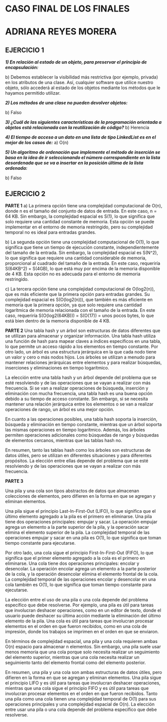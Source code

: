 # CASO FINAL DE LOS FINALES
# ADRIANA REYES MORERA

## EJERCICIO 1
***1) En relación al estado de un objeto, para preservar el principio de encapsulación:***

b) Debemos establecer la visibilidad más restrictiva (por ejemplo, privada) en los atributos
de una clase. Así, cualquier software que utilice nuestro objeto, sólo accederá al
estado de los objetos mediante los métodos que le hayamos permitido utilizar.

***2) Los métodos de una clase no pueden devolver objetos:***

b) Falso

***3) ¿Cuál de las siguientes características de la programación orientada a objetos está
relacionada con la reutilización de código?***
b) Herencia

***4) El tiempo de acceso a un dato en una lista de tipo LinkedList es en el mejor de los casos de:***
a) O(n)

***5) Un algoritmo de ordenación que implemente el método de inserción se basa en la idea de ir
seleccionando el número correspondiente en la lista desordenada que se va a insertar en la
posición última de la lista ordenada:***

b) Falso

## EJERCICIO 2
**PARTE 1**
a) La primera opción tiene una complejidad computacional de O(n), donde n es el tamaño del conjunto de datos de entrada. En este caso, n = 64 KB. Sin embargo, la complejidad espacial es S(1), lo que significa que solo requiere una cantidad constante de memoria. Esta opción se puede implementar en el entorno de memoria restringido, pero su complejidad temporal no es ideal para entradas grandes.

b) La segunda opción tiene una complejidad computacional de O(1), lo que significa que tiene un tiempo de ejecución constante, independientemente del tamaño de la entrada. Sin embargo, la complejidad espacial es S(N^2), lo que significa que requiere una cantidad considerable de memoria, proporcional al cuadrado del tamaño de la entrada. En este caso, requeriría S(64KB^2) = S(4GB), lo que está muy por encima de la memoria disponible de 4 KB. Esta opción no es adecuada para el entorno de memoria restringido.

c) La tercera opción tiene una complejidad computacional de O(log2(n)), que es más eficiente que la primera opción para entradas grandes. Su complejidad espacial es S(O(log2(n))), que también es más eficiente en memoria que la primera opción, ya que solo requiere una cantidad logarítmica de memoria relacionada con el tamaño de la entrada. En este caso, requeriría S(O(log2(64KB))) = S(O(17)) = unos pocos bytes, lo que está bien dentro de la memoria disponible de 4 KB.

**PARTE 2**
Una tabla hash y un árbol son estructuras de datos diferentes que se utilizan para almacenar y organizar información. Una tabla hash utiliza una función de hash para mapear claves a índices específicos en una tabla, lo que permite un acceso rápido a los elementos en tiempo constante. Por otro lado, un árbol es una estructura jerárquica en la que cada nodo tiene un valor y cero o más nodos hijos. Los árboles se utilizan a menudo para mantener relaciones jerárquicas entre elementos y para realizar búsquedas, inserciones y eliminaciones en tiempo logarítmico.

La elección entre una tabla hash y un árbol depende del problema que se esté resolviendo y de las operaciones que se vayan a realizar con más frecuencia. Si se van a realizar operaciones de búsqueda, inserción y eliminación con mucha frecuencia, una tabla hash es una buena opción debido a su tiempo de acceso constante. Sin embargo, si se necesita mantener una relación jerárquica entre los elementos o se van a realizar operaciones de rango, un árbol es una mejor opción.

En cuanto a las operaciones posibles, una tabla hash soporta la inserción, búsqueda y eliminación en tiempo constante, mientras que un árbol soporta las mismas operaciones en tiempo logarítmico. Además, los árboles permiten operaciones adicionales como búsquedas de rango y búsquedas de elementos cercanos, mientras que las tablas hash no.

En resumen, tanto las tablas hash como los árboles son estructuras de datos útiles, pero se utilizan en diferentes situaciones y para diferentes propósitos. La elección entre ellas depende del problema que se esté resolviendo y de las operaciones que se vayan a realizar con más frecuencia.

**PARTE 3**

Una pila y una cola son tipos abstractos de datos que almacenan colecciones de elementos, pero difieren en la forma en que se agregan y eliminan elementos.

Una pila sigue el principio Last-In-First-Out (LIFO), lo que significa que el último elemento agregado a la pila es el primero en eliminarse. Una pila tiene dos operaciones principales: empujar y sacar. La operación empujar agrega un elemento a la parte superior de la pila, y la operación sacar elimina el elemento superior de la pila. La complejidad temporal de las operaciones empujar y sacar en una pila es O(1), lo que significa que toman tiempo constante para ejecutarse.

Por otro lado, una cola sigue el principio First-In-First-Out (FIFO), lo que significa que el primer elemento agregado a la cola es el primero en eliminarse. Una cola tiene dos operaciones principales: encolar y desencolar. La operación encolar agrega un elemento a la parte posterior de la cola, y la operación desencolar elimina el elemento frontal de la cola. La complejidad temporal de las operaciones encolar y desencolar en una cola también es O(1), lo que significa que toman tiempo constante para ejecutarse.

La elección entre el uso de una pila o una cola depende del problema específico que debe resolverse. Por ejemplo, una pila es útil para tareas que involucran deshacer operaciones, como en un editor de texto, donde el usuario puede deshacer su última acción mediante la eliminación del último elemento de la pila. Una cola es útil para tareas que involucran procesar elementos en el orden en que fueron recibidos, como en una cola de impresión, donde los trabajos se imprimen en el orden en que se enviaron.

En términos de complejidad espacial, una pila y una cola requieren ambas O(n) espacio para almacenar n elementos. Sin embargo, una pila suele usar menos memoria que una cola porque solo necesita realizar un seguimiento del elemento superior, mientras que una cola necesita realizar un seguimiento tanto del elemento frontal como del elemento posterior.

En resumen, una pila y una cola son ambas estructuras de datos útiles, pero difieren en la forma en que se agregan y eliminan elementos. Una pila sigue el principio LIFO y es útil para tareas que involucran deshacer operaciones, mientras que una cola sigue el principio FIFO y es útil para tareas que involucran procesar elementos en el orden en que fueron recibidos. Tanto una pila como una cola tienen una complejidad temporal de O(1) para sus operaciones principales y una complejidad espacial de O(n). La elección entre usar una pila o una cola depende del problema específico que debe resolverse.


















